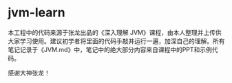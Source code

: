 # jvm-learn

本工程中的代码来源于张龙出品的《深入理解 JVM》课程，由本人整理并上传供大家学习使用。建议初学者将里面的代码手敲并运行一遍，加深自己的理解。所有笔记记录于《JVM.md》中，笔记中的绝大部分内容来自课程中的PPT和示例代码。

感谢大神张龙！

